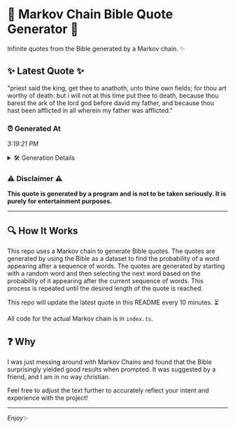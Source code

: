 # 📖 Markov Chain Bible Quote Generator 📖

Infinite quotes from the Bible generated by a Markov chain. ✨

## ✨ Latest Quote ✨
"priest said the king, get thee to anathoth, unto thine own fields; for thou art worthy of death: but i will not at this time put thee to death, because thou barest the ark of the lord god before david my father, and because thou hast been afflicted in all wherein my father was afflicted."

### ⏰ Generated At
*3:19:21 PM*

<details>
    <summary>🛠️ Generation Details</summary>
    <p>
        <strong>🌱 Seed:</strong> priest<br>
        <strong>🔄 Iterations:</strong> 54<br>
        <strong>📜 Context History:</strong><br>[ priest ]: said<br>[ priest, said ]: the<br>[ priest, said, the ]: king,<br>[ priest, said, the, king, ]: get<br>[ priest, said, the, king,, get ]: thee<br>[ priest, said, the, king,, get, thee ]: to<br>[ said, the, king,, get, thee, to ]: anathoth,<br>[ the, king,, get, thee, to, anathoth, ]: unto<br>[ king,, get, thee, to, anathoth,, unto ]: thine<br>[ get, thee, to, anathoth,, unto, thine ]: own<br>[ thee, to, anathoth,, unto, thine, own ]: fields;<br>[ to, anathoth,, unto, thine, own, fields; ]: for<br>[ anathoth,, unto, thine, own, fields;, for ]: thou<br>[ unto, thine, own, fields;, for, thou ]: art<br>[ thine, own, fields;, for, thou, art ]: worthy<br>[ own, fields;, for, thou, art, worthy ]: of<br>[ fields;, for, thou, art, worthy, of ]: death:<br>[ for, thou, art, worthy, of, death: ]: but<br>[ thou, art, worthy, of, death:, but ]: i<br>[ art, worthy, of, death:, but, i ]: will<br>[ worthy, of, death:, but, i, will ]: not<br>[ of, death:, but, i, will, not ]: at<br>[ death:, but, i, will, not, at ]: this<br>[ but, i, will, not, at, this ]: time<br>[ i, will, not, at, this, time ]: put<br>[ will, not, at, this, time, put ]: thee<br>[ not, at, this, time, put, thee ]: to<br>[ at, this, time, put, thee, to ]: death,<br>[ this, time, put, thee, to, death, ]: because<br>[ time, put, thee, to, death,, because ]: thou<br>[ put, thee, to, death,, because, thou ]: barest<br>[ thee, to, death,, because, thou, barest ]: the<br>[ to, death,, because, thou, barest, the ]: ark<br>[ death,, because, thou, barest, the, ark ]: of<br>[ because, thou, barest, the, ark, of ]: the<br>[ thou, barest, the, ark, of, the ]: lord<br>[ barest, the, ark, of, the, lord ]: god<br>[ the, ark, of, the, lord, god ]: before<br>[ ark, of, the, lord, god, before ]: david<br>[ of, the, lord, god, before, david ]: my<br>[ the, lord, god, before, david, my ]: father,<br>[ lord, god, before, david, my, father, ]: and<br>[ god, before, david, my, father,, and ]: because<br>[ before, david, my, father,, and, because ]: thou<br>[ david, my, father,, and, because, thou ]: hast<br>[ my, father,, and, because, thou, hast ]: been<br>[ father,, and, because, thou, hast, been ]: afflicted<br>[ and, because, thou, hast, been, afflicted ]: in<br>[ because, thou, hast, been, afflicted, in ]: all<br>[ thou, hast, been, afflicted, in, all ]: wherein<br>[ hast, been, afflicted, in, all, wherein ]: my<br>[ been, afflicted, in, all, wherein, my ]: father<br>[ afflicted, in, all, wherein, my, father ]: was<br>[ in, all, wherein, my, father, was ]: afflicted.<br>
    </p>
</details>

### ⚠️ Disclaimer ⚠️
**This quote is generated by a program and is not to be taken seriously. It is purely for entertainment purposes.**

---

## 🔍 How It Works

This repo uses a Markov chain to generate Bible quotes. The quotes are generated by using the Bible as a dataset to find the probability of a word appearing after a sequence of words. The quotes are generated by starting with a random word and then selecting the next word based on the probability of it appearing after the current sequence of words. This process is repeated until the desired length of the quote is reached.

This repo will update the latest quote in this README every 10 minutes. ⏳

All code for the actual Markov chain is in `index.ts`.

## ❓ Why

I was just messing around with Markov Chains and found that the Bible surprisingly yielded good results when prompted. 
It was suggested by a friend, and I am in no way christian.

Feel free to adjust the text further to accurately reflect your intent and experience with the project!

---

*Enjoy*✨
